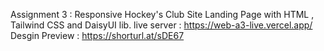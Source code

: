 Assignment 3 : Responsive Hockey's Club Site Landing Page with HTML , Tailwind CSS and DaisyUI lib.
 live server : https://web-a3-live.vercel.app/
 Desgin Preview : https://shorturl.at/sDE67
